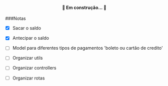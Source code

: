 <h4 align="center"> 
	🚧  Em construção...  🚧
</h4>

###Notas
- [x] Sacar o saldo
- [x] Antecipar o saldo
- [ ] Model para diferentes tipos de pagamentos 'boleto ou cartão de credito'
- [ ] Organizar utils
- [ ] Organizar controllers
- [ ] Organizar rotas


